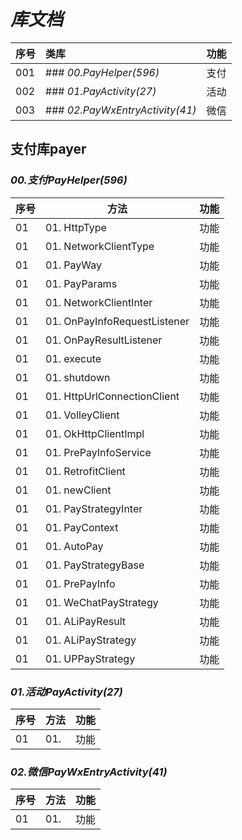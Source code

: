 # ***库文档***
| 序号 | 类库                                          | 功能 |
|:-----|:---------------------------------------------|:-----|
| 001  | ### *00.PayHelper(596)*                           | 支付 |
| 002  | ### *01.PayActivity(27)*                         | 活动 |
| 003  | ### *02.PayWxEntryActivity(41)*                  | 微信 |
## **支付库payer**
### *00.支付PayHelper(596)*
序号|方法|功能
---|--------------------------------------------------|---
01 |01. HttpType                                      |功能
01 |01. NetworkClientType                             |功能
01 |01. PayWay                                        |功能
01 |01. PayParams                                     |功能
01 |01. NetworkClientInter                            |功能
01 |01. OnPayInfoRequestListener                      |功能
01 |01. OnPayResultListener                           |功能
01 |01. execute                                       |功能
01 |01. shutdown                                      |功能
01 |01. HttpUrlConnectionClient                       |功能
01 |01. VolleyClient                                  |功能
01 |01. OkHttpClientImpl                              |功能
01 |01. PrePayInfoService                             |功能
01 |01. RetrofitClient                                |功能
01 |01. newClient                                     |功能
01 |01. PayStrategyInter                              |功能
01 |01. PayContext                                    |功能
01 |01. AutoPay                                       |功能
01 |01. PayStrategyBase                               |功能
01 |01. PrePayInfo                                    |功能
01 |01. WeChatPayStrategy                             |功能
01 |01. ALiPayResult                                  |功能
01 |01. ALiPayStrategy                                |功能
01 |01. UPPayStrategy                                 |功能
### *01.活动PayActivity(27)*
序号|方法|功能
---|--------------------------------------------------|---
01 |01.                                               |功能
### *02.微信PayWxEntryActivity(41)*
序号|方法|功能
---|--------------------------------------------------|---
01 |01.                                               |功能
